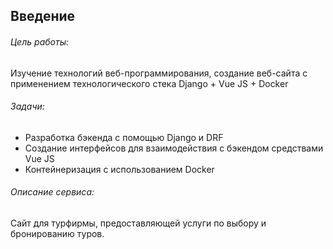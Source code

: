 ## Введение

###### Цель работы: 
Изучение технологий веб-программирования, создание веб-сайта с применением технологического стека Django + Vue JS + Docker

###### Задачи:

* Разработка бэкенда с помощью Django и DRF
* Создание интерфейсов для взаимодействия с бэкендом средствами Vue JS
* Контейнеризация с использованием Docker
###### Описание сервиса:

Сайт для турфирмы, предоставляющей услуги по выбору и бронированию туров.
